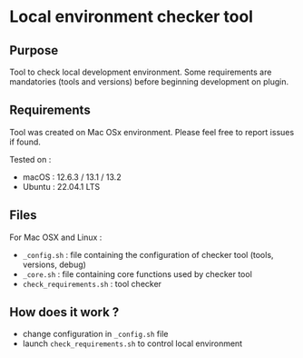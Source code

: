 Local environment checker tool
==============================

Purpose
-------

Tool to check local development environment.
Some requirements are mandatories (tools and versions) before beginning development on plugin.

Requirements
------------

Tool was created on Mac OSx environment.
Please feel free to report issues if found.

Tested on :

- macOS : 12.6.3 / 13.1 / 13.2
- Ubuntu : 22.04.1 LTS

Files
-------

For Mac OSX and Linux :
- `_config.sh` : file containing the configuration of checker tool (tools, versions, debug)
- `_core.sh` : file containing core functions used by checker tool
- `check_requirements.sh` : tool checker

How does it work ?
------------------

- change configuration in `_config.sh` file
- launch `check_requirements.sh` to control local environment
